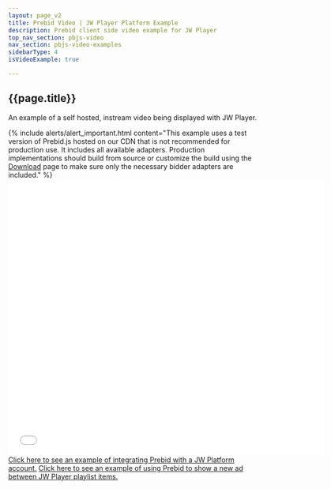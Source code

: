 ```yaml
---
layout: page_v2
title: Prebid Video | JW Player Platform Example
description: Prebid client side video example for JW Player
top_nav_section: pbjs-video
nav_section: pbjs-video-examples
sidebarType: 4
isVideoExample: true

---
```


## {{page.title}}

An example of a self hosted, instream video being displayed with JW Player.

<div class="container pb-video-example">

  <div class="row" style="width:100%">
    {% include alerts/alert_important.html content="This example uses a test version of Prebid.js hosted on our CDN that is not recommended for production use.  It includes all available adapters.  Production implementations should build from source or customize the build using the <a href='http://prebid.org/download.html'>Download</a> page to make sure only the necessary bidder adapters are included." %}
  </div>

  <div class="pb-video-frame">
    <iframe width="640" height="560" src="//jsfiddle.net/PrebidFiddle/x1oba324/embedded/html,result/" allowfullscreen="allowfullscreen" allowpaymentrequest frameborder="0"></iframe>
  </div>

  <div>
    <a href="jwPlatformPrebidDemo.html">Click here to see an example of integrating Prebid with a JW Platform account.</a>
    <a href="jwPlaylistUniqueAds.html">Click here to see an example of using Prebid to show a new ad between JW Player playlist items.</a>
  </div>
</div>
